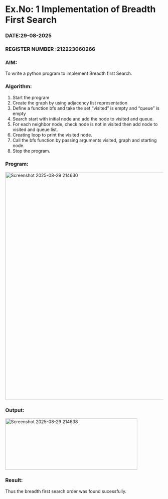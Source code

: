 # Ex.No: 1  Implementation of Breadth First Search 
### DATE:29-08-2025                                                                           
### REGISTER NUMBER :212223060266
### AIM: 
To write a python program to implement Breadth first Search. 
### Algorithm:
1. Start the program
2. Create the graph by using adjacency list representation
3. Define a function bfs and take the set “visited” is empty and “queue” is empty
4. Search start with initial node and add the node to visited and queue.
5. For each neighbor node, check node is not in visited then add node to visited and queue list.
6.  Creating loop to print the visited node.
7.   Call the bfs function by passing arguments visited, graph and starting node.
8.   Stop the program.
### Program:
<img width="905" height="726" alt="Screenshot 2025-08-29 214630" src="https://github.com/user-attachments/assets/6a41b0bf-1f9e-4802-8090-7d20de7fd784" />


### Output:
<img width="421" height="164" alt="Screenshot 2025-08-29 214638" src="https://github.com/user-attachments/assets/f35a9a10-2313-483d-b11f-80db61432b86" />


### Result:
Thus the breadth first search order was found sucessfully.
